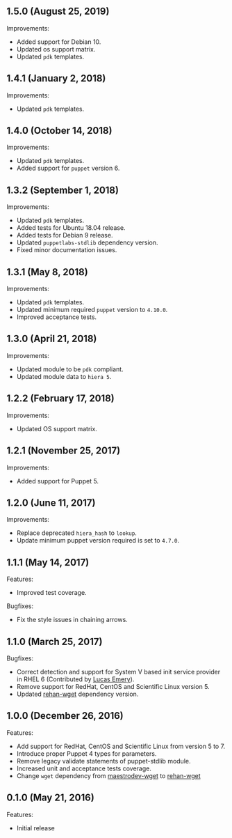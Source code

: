 ## 1.5.0 (August 25, 2019)

Improvements:

- Added support for Debian 10.
- Updated os support matrix.
- Updated `pdk` templates.

## 1.4.1 (January 2, 2018)

Improvements:

- Updated `pdk` templates.

## 1.4.0 (October 14, 2018)

Improvements:

- Updated `pdk` templates.
- Added support for `puppet` version 6.

## 1.3.2 (September 1, 2018)

Improvements:

- Updated `pdk` templates.
- Added tests for Ubuntu 18.04 release.
- Added tests for Debian 9 release.
- Updated `puppetlabs-stdlib` dependency version.
- Fixed minor documentation issues.

## 1.3.1 (May 8, 2018)

Improvements:

- Updated `pdk` templates.
- Updated minimum required `puppet` version to `4.10.0`.
- Improved acceptance tests.

## 1.3.0 (April 21, 2018)

Improvements:

  - Updated module to be `pdk` compliant.
  - Updated module data to `hiera 5`.

## 1.2.2 (February 17, 2018)

Improvements:

  - Updated OS support matrix.

## 1.2.1 (November 25, 2017)

Improvements:

  - Added support for Puppet 5.

## 1.2.0 (June 11, 2017)

Improvements:

  - Replace deprecated `hiera_hash` to `lookup`.
  - Update minimum puppet version required is set to `4.7.0`.

## 1.1.1 (May 14, 2017)

Features:

  - Improved test coverage.

Bugfixes:

  - Fix the style issues in chaining arrows.

## 1.1.0 (March 25, 2017)

Bugfixes:

  - Correct detection and support for System V based init service provider in RHEL 6 (Contributed by [Lucas Emery](https://github.com/bt-lemery)).
  - Remove support for RedHat, CentOS and Scientific Linux version 5.
  - Updated [rehan-wget](https://forge.puppet.com/rehan/wget) dependency version.

## 1.0.0 (December 26, 2016)

Features:

  - Add support for RedHat, CentOS and Scientific Linux from version 5 to 7.
  - Introduce proper Puppet 4 types for parameters.
  - Remove legacy validate statements of puppet-stdlib module.
  - Increased unit and acceptance tests coverage.
  - Change `wget` dependency from [maestrodev-wget](https://forge.puppet.com/maestrodev/wget) to [rehan-wget](https://forge.puppet.com/rehan/wget)

## 0.1.0 (May 21, 2016)

Features:

  - Initial release


